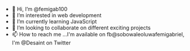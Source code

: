 - 👋 Hi, I’m @femigab100
- 👀 I’m interested in web development
- 🌱 I’m currently learning JavaScript
- 💞️ I’m looking to collaborate on different exciting projects
- 📫 How to reach me ...I'm available on fb@sobowaleoluwafemigabriel, I'm @Desaint on Twitter

<!---
femigab100/femigab100 is a ✨ special ✨ repository because its `README.md` (this file) appears on your GitHub profile.
You can click the Preview link to take a look at your changes.
--->

